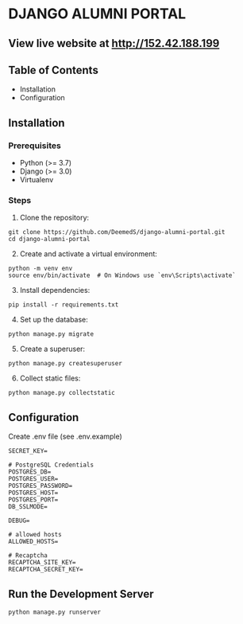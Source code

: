 # DJANGO ALUMNI PORTAL

## View live website at http://152.42.188.199

## Table of Contents
- Installation
- Configuration


## Installation
### Prerequisites
- Python (>= 3.7)
- Django (>= 3.0)
- Virtualenv

### Steps
1. Clone the repository:
```
git clone https://github.com/DeemedS/django-alumni-portal.git
cd django-alumni-portal
```
2. Create and activate a virtual environment:
```
python -m venv env
source env/bin/activate  # On Windows use `env\Scripts\activate`
```
3. Install dependencies:
```
pip install -r requirements.txt
```
4. Set up the database:
```
python manage.py migrate
```
5. Create a superuser:
```
python manage.py createsuperuser
```
6. Collect static files:
```
python manage.py collectstatic
```
## Configuration
Create .env file (see .env.example)
```
SECRET_KEY=

# PostgreSQL Credentials
POSTGRES_DB=
POSTGRES_USER=
POSTGRES_PASSWORD=
POSTGRES_HOST=
POSTGRES_PORT=
DB_SSLMODE=

DEBUG=

# allowed hosts
ALLOWED_HOSTS=

# Recaptcha
RECAPTCHA_SITE_KEY=
RECAPTCHA_SECRET_KEY=
```

## Run the Development Server
```
python manage.py runserver
```
   
